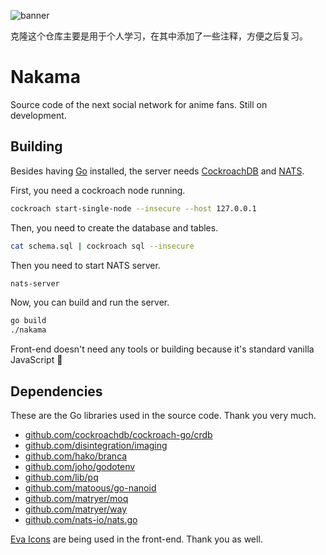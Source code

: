 ![banner](assets/banner.svg)

克隆这个仓库主要是用于个人学习，在其中添加了一些注释，方便之后复习。

# Nakama

Source code of the next social network for anime fans. Still on development.

## Building

Besides having [Go](https://golang.org) installed, the server needs [CockroachDB](https://www.cockroachlabs.com) and [NATS](https://nats.io).

First, you need a cockroach node running.
```bash
cockroach start-single-node --insecure --host 127.0.0.1
```

Then, you need to create the database and tables.
```bash
cat schema.sql | cockroach sql --insecure
```

Then you need to start NATS server.
```bash
nats-server
```

Now, you can build and run the server.

```bash
go build
./nakama
```

Front-end doesn't need any tools or building because it's standard vanilla JavaScript 🙂

## Dependencies

These are the Go libraries used in the source code. Thank you very much.

 - [github.com/cockroachdb/cockroach-go/crdb](https://github.com/cockroachdb/cockroach-go)
 - [github.com/disintegration/imaging](https://github.com/disintegration/imaging)
 - [github.com/hako/branca](https://github.com/hako/branca)
 - [github.com/joho/godotenv](https://github.com/joho/godotenv)
 - [github.com/lib/pq](https://github.com/lib/pq)
 - [github.com/matoous/go-nanoid](https://github.com/matoous/go-nanoid)
 - [github.com/matryer/moq](https://github.com/matryer/moq)
 - [github.com/matryer/way](https://github.com/matryer/way)
 - [github.com/nats-io/nats.go](https://github.com/nats-io/nats.go)

[Eva Icons](https://github.com/akveo/eva-icons) are being used in the front-end. Thank you as well.
